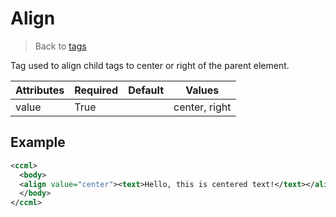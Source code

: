 # Align
> Back to [tags](./)

Tag used to align child tags to center or right of the parent element.

| Attributes | Required | Default | Values        |
|------------|----------|---------|---------------|
| value      | True     |         | center, right |

## Example
```xml
<ccml>
  <body>
  <align value="center"><text>Hello, this is centered text!</text></align>
  </body>
</ccml>
```

